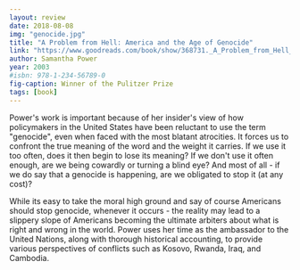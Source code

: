 ```yaml
---
layout: review
date: 2018-08-08
img: "genocide.jpg"
title: "A Problem from Hell: America and the Age of Genocide"
link: "https://www.goodreads.com/book/show/368731._A_Problem_from_Hell_"
author: Samantha Power
year: 2003
#isbn: 978-1-234-56789-0
fig-caption: Winner of the Pulitzer Prize
tags: [book]
---
```


<!-- A Problem from Hell: America and the Age of Genocide by Samantha Power (American ambassador to the United Nations)

> A quote from the book

--- Great author -->


Power's work is important because of her insider's view of how policymakers in the United States have been reluctant to use the term "genocide", even when faced with the most blatant atrocities. It forces us to confront the true meaning of the word and the weight it carries. If we use it too often, does it then begin to lose its meaning? If we don't use it often enough, are we being cowardly or turning a blind eye? And most of all - if we do say that a genocide is happening, are we obligated to stop it (at any cost)?

While its easy to take the moral high ground and say of course Americans should stop genocide, whenever it occurs - the reality may lead to a slippery slope of Americans becoming the ultimate arbiters about what is right and wrong in the world. Power uses her time as the ambassador to the United Nations, along with thorough historical accounting, to provide various perspectives of conflicts such as Kosovo, Rwanda, Iraq, and Cambodia.
